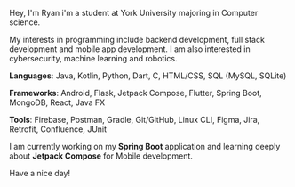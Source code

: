 
Hey, I'm Ryan i'm a student at York University majoring in Computer science.

My interests in programming include backend development, full stack development and mobile app development. I am also interested in cybersecurity, machine learning and robotics.

**Languages**: Java, Kotlin, Python, Dart, C, HTML/CSS, SQL (MySQL, SQLite)

**Frameworks**: Android, Flask, Jetpack Compose, Flutter, Spring Boot, MongoDB, React, Java FX

**Tools**: Firebase, Postman, Gradle, Git/GitHub, Linux CLI, Figma, Jira, Retrofit, Confluence, JUnit

I am currently working on my **Spring Boot** application and learning deeply about **Jetpack Compose** for Mobile development.

Have a nice day!

